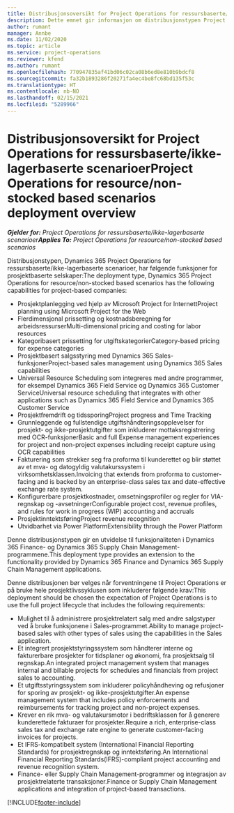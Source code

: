 ```yaml
---
title: Distribusjonsoversikt for Project Operations for ressursbaserte/ikke-lagerbaserte scenarioer
description: Dette emnet gir informasjon om distribusjonstypen Project Operations for ressursbaserte/ikke-lagerbaserte scenarioer.
author: rumant
manager: Annbe
ms.date: 11/02/2020
ms.topic: article
ms.service: project-operations
ms.reviewer: kfend
ms.author: rumant
ms.openlocfilehash: 770947835af41bd06c02ca08b6ed8e810b9bdcf8
ms.sourcegitcommit: fa32b1893286f20271fa4ec4be8fc68bd135f53c
ms.translationtype: HT
ms.contentlocale: nb-NO
ms.lasthandoff: 02/15/2021
ms.locfileid: "5289966"
---
```

# <a name="project-operations-for-resourcenon-stocked-based-scenarios-deployment-overview"></a><span data-ttu-id="0010b-103">Distribusjonsoversikt for Project Operations for ressursbaserte/ikke-lagerbaserte scenarioer</span><span class="sxs-lookup"><span data-stu-id="0010b-103">Project Operations for resource/non-stocked based scenarios deployment overview</span></span>

<span data-ttu-id="0010b-104">_**Gjelder for:** Project Operations for ressursbaserte/ikke-lagerbaserte scenarioer_</span><span class="sxs-lookup"><span data-stu-id="0010b-104">_**Applies To:** Project Operations for resource/non-stocked based scenarios_</span></span>

<span data-ttu-id="0010b-105">Distribusjonstypen, Dynamics 365 Project Operations for ressursbaserte/ikke-lagerbaserte scenarioer, har følgende funksjoner for prosjektbaserte selskaper:</span><span class="sxs-lookup"><span data-stu-id="0010b-105">The deployment type, Dynamics 365 Project Operations for resource/non-stocked based scenarios has the following capabilities for project-based companies:</span></span>

- <span data-ttu-id="0010b-106">Prosjektplanlegging ved hjelp av Microsoft Project for Internett</span><span class="sxs-lookup"><span data-stu-id="0010b-106">Project planning using Microsoft Project for the Web</span></span>
- <span data-ttu-id="0010b-107">Flerdimensjonal prissetting og kostnadsberegning for arbeidsressurser</span><span class="sxs-lookup"><span data-stu-id="0010b-107">Multi-dimensional pricing and costing for labor resources</span></span>
- <span data-ttu-id="0010b-108">Kategoribasert prissetting for utgiftskategorier</span><span class="sxs-lookup"><span data-stu-id="0010b-108">Category-based pricing for expense categories</span></span>
- <span data-ttu-id="0010b-109">Prosjektbasert salgsstyring med Dynamics 365 Sales-funksjoner</span><span class="sxs-lookup"><span data-stu-id="0010b-109">Project-based sales management using Dynamics 365 Sales capabilities</span></span>
- <span data-ttu-id="0010b-110">Universal Resource Scheduling som integreres med andre programmer, for eksempel Dynamics 365 Field Service og Dynamics 365 Customer Service</span><span class="sxs-lookup"><span data-stu-id="0010b-110">Universal resource scheduling that integrates with other applications such as Dynamics 365 Field Service and Dynamics 365 Customer Service</span></span>
- <span data-ttu-id="0010b-111">Prosjektfremdrift og tidssporing</span><span class="sxs-lookup"><span data-stu-id="0010b-111">Project progress and Time Tracking</span></span>
- <span data-ttu-id="0010b-112">Grunnleggende og fullstendige utgiftshåndteringsopplevelser for prosjekt- og ikke-prosjektutgifter som inkluderer mottaksregistrering med OCR-funksjoner</span><span class="sxs-lookup"><span data-stu-id="0010b-112">Basic and full Expense management experiences for project and non-project expenses including receipt capture using OCR capabilities</span></span>
- <span data-ttu-id="0010b-113">Fakturering som strekker seg fra proforma til kunderettet og blir støttet av et mva- og datogyldig valutakurssystem i virksomhetsklassen.</span><span class="sxs-lookup"><span data-stu-id="0010b-113">Invoicing that extends from proforma to customer-facing and is backed by an enterprise-class sales tax and date-effective exchange rate system.</span></span>
- <span data-ttu-id="0010b-114">Konfigurerbare prosjektkostnader, omsetningsprofiler og regler for VIA-regnskap og -avsetninger</span><span class="sxs-lookup"><span data-stu-id="0010b-114">Configurable project cost, revenue profiles, and rules for work in progress (WIP) accounting and accruals</span></span>
- <span data-ttu-id="0010b-115">Prosjektinntektsføring</span><span class="sxs-lookup"><span data-stu-id="0010b-115">Project revenue recognition</span></span>
- <span data-ttu-id="0010b-116">Utvidbarhet via Power Platform</span><span class="sxs-lookup"><span data-stu-id="0010b-116">Extensibility through the Power Platform</span></span>

<span data-ttu-id="0010b-117">Denne distribusjonstypen gir en utvidelse til funksjonaliteten i Dynamics 365 Finance- og Dynamics 365 Supply Chain Management-programmene.</span><span class="sxs-lookup"><span data-stu-id="0010b-117">This deployment type provides an extension to the functionality provided by Dynamics 365 Finance and Dynamics 365 Supply Chain Management applications.</span></span>

<span data-ttu-id="0010b-118">Denne distribusjonen bør velges når forventningene til Project Operations er på bruke hele prosjektlivssyklusen som inkluderer følgende krav:</span><span class="sxs-lookup"><span data-stu-id="0010b-118">This deployment should be chosen the expectation of Project Operations is to use the full project lifecycle that includes the following requirements:</span></span>

- <span data-ttu-id="0010b-119">Mulighet til å administrere prosjektrelatert salg med andre salgstyper ved å bruke funksjonene i Sales-programmet.</span><span class="sxs-lookup"><span data-stu-id="0010b-119">Ability to manage project-based sales with other types of sales using the capabilities in the Sales application.</span></span>
- <span data-ttu-id="0010b-120">Et integrert prosjektstyringssystem som håndterer interne og fakturerbare prosjekter for tidsplaner og økonomi, fra prosjektsalg til regnskap.</span><span class="sxs-lookup"><span data-stu-id="0010b-120">An integrated project management system that manages internal and billable projects for schedules and financials from project sales to accounting.</span></span>
- <span data-ttu-id="0010b-121">Et utgiftsstyringssystem som inkluderer policyhåndheving og refusjoner for sporing av prosjekt- og ikke-prosjektutgifter.</span><span class="sxs-lookup"><span data-stu-id="0010b-121">An expense management system that includes policy enforcements and reimbursements for tracking project and non-project expenses.</span></span>
- <span data-ttu-id="0010b-122">Krever en rik mva- og valutakursmotor i bedriftsklassen for å generere kunderettede fakturaer for prosjekter.</span><span class="sxs-lookup"><span data-stu-id="0010b-122">Require a rich, enterprise-class sales tax and exchange rate engine to generate customer-facing invoices for projects.</span></span>
- <span data-ttu-id="0010b-123">Et IFRS-kompatibelt system (International Financial Reporting Standards) for prosjektregnskap og inntektsføring.</span><span class="sxs-lookup"><span data-stu-id="0010b-123">An International Financial Reporting Standards(IFRS)-compliant project accounting and revenue recognition system.</span></span>
- <span data-ttu-id="0010b-124">Finance- eller Supply Chain Management-programmer og integrasjon av prosjektrelaterte transaksjoner.</span><span class="sxs-lookup"><span data-stu-id="0010b-124">Finance or Supply Chain Management applications and integration of project-based transactions.</span></span>


[!INCLUDE[footer-include](../includes/footer-banner.md)]